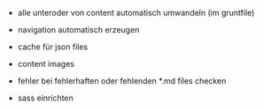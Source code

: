 

* alle unteroder von content automatisch umwandeln (im gruntfile)
* navigation automatisch erzeugen
* cache für json files

* content images

* fehler bei fehlerhaften oder fehlenden *.md files checken

* sass einrichten